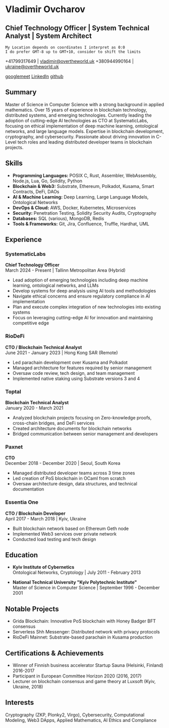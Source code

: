# Vladimir Ovcharov

## Chief Technology Officer | System Technical Analyst | System Architect

```
My Location depends on coordinates I interpret as 0:0
I do prefer GMT-8 up to GMT+10, consider to shift the limits
```
+41799317649   | vladimir@overtheworld.uk
+380944990164  | ukraine@overtheworld.uk

[googlemeet](bold.enough41@gmail.com)
[LinkedIn](https://www.linkedin.com/in/volodymyrovcharov/)
[github](https://lookaround.local)


## Summary

Master of Science in Computer Science with a strong background in applied mathematics. Over 15 years of experience in blockchain technology, distributed systems, and emerging technologies. Currently leading the adoption of cutting-edge AI technologies as CTO at SystematicLabs, focusing on ethical implementation of deep machine learning, ontological networks, and large language models. Expertise in blockchain development, cryptography, and cybersecurity. Passionate about driving innovation in C-Level tech roles and leading distributed developer teams in blockchain projects.

## Skills

- **Programming Languages:** POSIX C, Rust, Assembler, WebAssembly, Node.js, Lua, Go, Solidity, Python
- **Blockchain & Web3:** Substrate, Ethereum, Polkadot, Kusama, Smart Contracts, DeFi, DAOs
- **AI & Machine Learning:** Deep Learning, Large Language Models, Ontological Networks
- **DevOps & Cloud:** AWS, Docker, Kubernetes, Microservices
- **Security:** Penetration Testing, Solidity Security Audits, Cryptography
- **Databases:** SQL (various), MongoDB, Redis
- **Tools & Frameworks:** Git, Jira, Confluence, Truffle, Hardhat, UML

## Experience

### SystematicLabs
**Chief Technology Officer**  
March 2024 - Present | Tallinn Metropolitan Area (Hybrid)

- Lead adoption of emerging technologies including deep machine learning, ontological networks, and LLMs
- Develop systems for deep analysis using AI tools and methodologies
- Navigate ethical concerns and ensure regulatory compliance in AI implementation
- Plan and execute complex integration of new technologies into existing systems
- Focus on leveraging cutting-edge AI for innovation and maintaining competitive edge

### RioDeFi
**CTO / Blockchain Technical Analyst**  
June 2021 - January 2023 | Hong Kong SAR (Remote)

- Led parachain development over Kusama and Polkadot
- Managed architecture for features required by senior management
- Oversaw code review, tech design, and team management
- Implemented native staking using Substrate versions 3 and 4

### Toptal
**Blockchain Technical Analyst**  
January 2020 - March 2021

- Analyzed blockchain projects focusing on Zero-knowledge proofs, cross-chain bridges, and DeFi services
- Created architecture documents for blockchain networks
- Bridged communication between senior management and developers

### Paxnet
**CTO**  
December 2018 - December 2020 | Seoul, South Korea

- Managed distributed developer teams across 3 time zones
- Led creation of PoS blockchain in OCaml from scratch
- Oversaw architecture design, data structures, and technical documentation

### Essentia One
**CTO / Blockchain Developer**  
April 2017 - March 2018 | Kyiv, Ukraine

- Built blockchain network based on Ethereum Geth node
- Implemented Web3 services over private network
- Conducted load testing and tech design

## Education

- **Kyiv Institute of Cybernetics**  
  Ontological Networks, Cryptology | July 2011 - February 2013

- **National Technical University "Kyiv Polytechnic Institute"**  
  Master of Science in Computer Science | September 1996 - December 2001

## Notable Projects

- Grida Blockchain: Innovative PoS blockchain with Honey Badger BFT consensus
- Serverless Shh Messenger: Distributed network with privacy protocols
- RioDeFi Mainnet: Substrate-based parachain in Kusama production

## Certifications & Achievements

- Winner of Finnish business accelerator Startup Sauna (Helsinki, Finland) 2016-2017
- Participant in European Committee Horizon 2020 (2016, 2017)
- Lecturer on blockchain consensus and game theory at Luxsoft (Kyiv, Ukraine, 2018)

## Interests

Cryptography (ZKP, Plonky2, Virgo), Cybersecurity, Computational Modeling, Web3 DApps, Applied Mathematics, AI Ethics and Compliance
